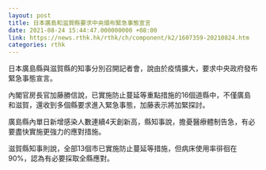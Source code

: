 ```yaml
---
layout: post
title: 日本廣島和滋賀縣要求中央頒布緊急事態宣言
date: 2021-08-24 15:44:47.000000000 +08:00
link: https://news.rthk.hk/rthk/ch/component/k2/1607359-20210824.htm
categories: rthk
---
```


日本廣島縣與滋賀縣的知事分別召開記者會，說由於疫情擴大，要求中央政府發布緊急事態宣言。

內閣官房長官加藤勝信說，已實施防止蔓延等重點措施的16個道縣中，不僅廣島和滋賀，還收到多個縣要求進入緊急事態，加藤表示將加緊探討。

廣島縣內單日新增感染人數連續4天創新高，縣知事說，擔憂醫療體制告急，有必要盡快實施更強力的應對措施。

滋賀縣知事則說，全部13個市已實施防止蔓延等措施，但病床使用率徘徊在90%，認為有必要採取全縣應對。
